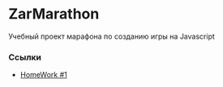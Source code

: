 # ZarMarathon
Учебный проект марафона по созданию игры на Javascript

### Ссылки
- [HomeWork #1](https://www.notion.so/HomeWork-1-b56557347d43445d8adbcbf1588a3ffa)